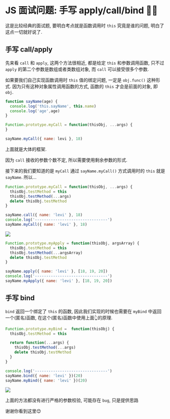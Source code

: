 # JS 面试问题: 手写 apply/call/bind 🕵️‍♀️
这是比较经典的面试题, 要明白考点就是函数调用时 `this` 究竟是谁的问题, 明白了这点一切就好说了.


## 手写 call/apply
先来看 `call` 和 `apply`, 这两个方法很相近, 都是给定 `this` 和参数调用函数, 只不过 `apply` 的第二个参数是数组或者类数组对象, 而 `call` 可以接受很多个参数.

如果要我们自己实现函数调用时 `this` 值的绑定问题, 一定是 `obj.func()` 这种形式. 因为只有这种对象属性调用函数的方式, 函数的 `this` 才会是前面的对象, 即 `obj`.

```js
function sayName(age) {
  console.log('this.sayName', this.name)
  console.log('age',age)
}

Function.prototype.myCall = function(thisObj, ...args) {
}

sayName.myCall({ name: levi }, 18)
```

上面就是大体的框架. 

因为 `call` 接收的参数个数不定, 所以需要使用剩余参数的形式.

接下来的我们要知道的是 `myCall` 通过 `sayName.myCall()` 方式调用时的 `this` 就是 `sayName`. 所以...

```js
Function.prototype.myCall = function(thisObj, ...args) {
  thisObj.testMethod = this
  thisObj.testMethod(...args)
  delete thisObj.testMethod
}

sayName.call({ name: 'levi' }, 18)
console.log('--------------------------------')
sayName.myCall({ name: 'levi' }, 18)
```
![](../../../image/Snipaste_2023-03-18_09-34-58.png)

```js
Function.prototype.myApply = function(thisObj, argsArray) {
  thisObj.testMethod = this
  thisObj.testMethod(...argsArray)
  delete thisObj.testMethod
}

sayName.apply({ name: 'levi' }, [18, 19, 20])
console.log('--------------------------------')
sayName.myApply({ name: 'levi' }, [18, 19, 20])
```

## 手写 bind
`bind` 返回一个绑定了 `this` 的函数, 因此我们实现的时候也需要在 `myBind` 中返回一个(匿名)函数, 在这个(匿名)函数中使用上面👆的原理.

```js
Function.prototype.myBind =  function(thisObj) {
  thisObj.testMethod = this

  return function(...args) {
    thisObj.testMethod(...args)
    delete thisObj.testMethod
  }
}

console.log('--------------------------------')
sayName.bind({ name: 'levi' })(20)
sayName.myBind({ name: 'levi' })(20)
```
![](../../../image/Snipaste_2023-03-18_09-43-22.png)

上面的方法都没有进行严格的参数校验, 可能存在 `bug`, 只是提供思路

谢谢你看到这里😊

